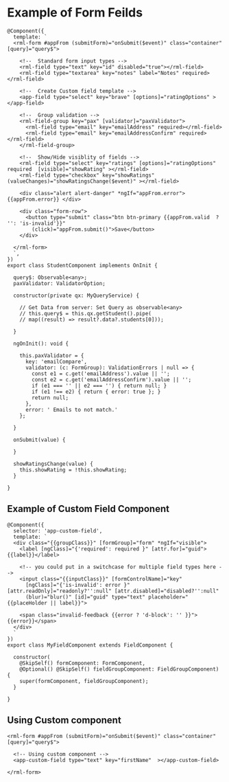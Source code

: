 # Example of Form Feilds

    @Component({
      template: `
      <rml-form #appFrom (submitForm)="onSubmit($event)" class="container" [query]="query$">

        <!--  Standard form input types -->
        <rml-field type="text" key="id" disabled="true"></rml-field>
        <rml-field type="textarea" key="notes" label="Notes" required></rml-field> 

        <!--  Create Custom field template -->
        <app-field type="select" key="brave" [options]="ratingOptions" ></app-field>	  

        <!--  Group validation -->
        <rml-field-group key="pax" [validator]="paxValidator">
          <rml-field type="email" key="emailAddress" required></rml-field>
          <rml-field type="email" key="emailAddressConfirm" required></rml-field>
        </rml-field-group>  

        <!--  Show/Hide visiblity of fields -->
        <rml-field type="select" key="ratings" [options]="ratingOptions" required  [visible]="showRating" ></rml-field>
        <rml-field type="checkbox" key="showRatings" (valueChanges)="showRatingsChange($event)" ></rml-field>

        <div class="alert alert-danger" *ngIf="appFrom.error">{{appFrom.error}} </div> 

        <div class="form-row">
          <button type="submit" class="btn btn-primary {{appFrom.valid  ? '': 'is-invalid'}}"
            (click)="appFrom.submit()">Save</button>
        </div> 

      </rml-form> 
      `,
    })
    export class StudentComponent implements OnInit {

      query$: Observable<any>;
      paxValidator: ValidatorOption;

      constructor(private qx: MyQueryService) {

        // Get Data from server: Set Query as observable<any> 
        // this.query$ = this.qx.getStudent().pipe(
        // map((result) => result?.data?.students[0]));

      }

      ngOnInit(): void {

        this.paxValidator = {
          key: 'emailCompare',
          validator: (c: FormGroup): ValidationErrors | null => {
            const e1 = c.get('emailAddress').value || '';
            const e2 = c.get('emailAddressConfirm').value || '';
            if (e1 === '' || e2 === '') { return null; }
            if (e1 !== e2) { return { error: true }; }
            return null;
          },
          error: ' Emails to not match.'
        };

      }

      onSubmit(value) {

      }

      showRatingsChange(value) {
        this.showRating = !this.showRating;
      } 

    }

## Example of Custom Field Component
 
    @Component({
      selector: 'app-custom-field',
      template: `
      <div class="{{groupClass}}" [formGroup]="form" *ngIf="visible">
        <label [ngClass]="{'required': required }" [attr.for]="guid">{{label}}</label>

        <!-- you could put in a switchcase for multiple field types here -->
        <input class="{{inputClass}}" [formControlName]="key"
          [ngClass]="{'is-invalid': error }" [attr.readOnly]="readonly?'':null" [attr.disabled]="disabled?'':null"
          (blur)="blur()" [id]="guid" type="text" placeholder="{{placeHolder || label}}">

        <span class="invalid-feedback {{error ? 'd-block': '' }}">{{error}}</span>
      </div> 
      `
    })
    export class MyFieldComponent extends FieldComponent {

      constructor(
        @SkipSelf() formComponent: FormComponent,
        @Optional() @SkipSelf() fieldGroupComponent: FieldGroupComponent) {
        super(formComponent, fieldGroupComponent);
      }

    }
 
## Using Custom component

    <rml-form #appFrom (submitForm)="onSubmit($event)" class="container" [query]="query$">

      <!-- Using custom component -->
      <app-custom-field type="text" key="firstName"  ></app-custom-field>

    </rml-form> 
